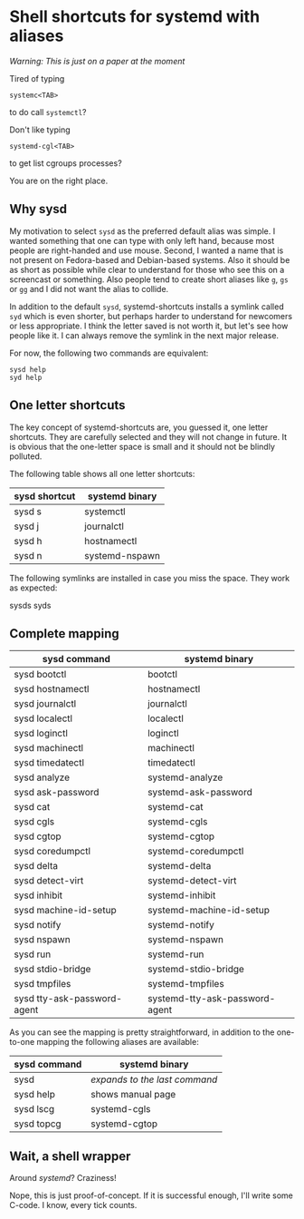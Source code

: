 Shell shortcuts for systemd with aliases
========================================

*Warning: This is just on a paper at the moment*

Tired of typing

    systemc<TAB>

to do call `systemctl`?

Don't like typing

    systemd-cgl<TAB>

to get list cgroups processes?

You are on the right place.

Why sysd
--------

My motivation to select `sysd` as the preferred default alias was simple. I
wanted something that one can type with only left hand, because most people are
right-handed and use mouse. Second, I wanted a name that is not present on
Fedora-based and Debian-based systems. Also it should be as short as possible
while clear to understand for those who see this on a screencast or something.
Also people tend to create short aliases like `g`, `gs` or `gg` and I did not
want the alias to collide.

In addition to the default `sysd`, systemd-shortcuts installs a symlink called
`syd` which is even shorter, but perhaps harder to understand for newcomers or
less appropriate. I think the letter saved is not worth it, but let's see how
people like it. I can always remove the symlink in the next major release.

For now, the following two commands are equivalent:

    sysd help
    syd help

One letter shortcuts
--------------------

The key concept of systemd-shortcuts are, you guessed it, one letter shortcuts.
They are carefully selected and they will not change in future. It is obvious
that the one-letter space is small and it should not be blindly polluted.

The following table shows all one letter shortcuts:

| sysd shortcut | systemd binary |
| ------------- | -------------- |
| sysd s | systemctl |
| sysd j | journalctl |
| sysd h | hostnamectl |
| sysd n | systemd-nspawn |

The following symlinks are installed in case you miss the space. They work as expected:

  sysds
  syds

Complete mapping
----------------

| sysd command | systemd binary |
| ------------ | -------------- |
| sysd bootctl | bootctl |
| sysd hostnamectl | hostnamectl |
| sysd journalctl | journalctl |
| sysd localectl | localectl |
| sysd loginctl | loginctl |
| sysd machinectl | machinectl |
| sysd timedatectl | timedatectl |
| sysd analyze | systemd-analyze |
| sysd ask-password | systemd-ask-password |
| sysd cat | systemd-cat |
| sysd cgls | systemd-cgls |
| sysd cgtop | systemd-cgtop |
| sysd coredumpctl | systemd-coredumpctl |
| sysd delta | systemd-delta |
| sysd detect-virt | systemd-detect-virt |
| sysd inhibit | systemd-inhibit |
| sysd machine-id-setup | systemd-machine-id-setup |
| sysd notify | systemd-notify |
| sysd nspawn | systemd-nspawn |
| sysd run | systemd-run |
| sysd stdio-bridge | systemd-stdio-bridge |
| sysd tmpfiles | systemd-tmpfiles |
| sysd tty-ask-password-agent | systemd-tty-ask-password-agent |

As you can see the mapping is pretty straightforward, in addition to the
one-to-one mapping the following aliases are available:

| sysd command | systemd binary |
| ------------ | -------------- |
| sysd | *expands to the last command* |
| sysd help | shows manual page |
| sysd lscg | systemd-cgls |
| sysd topcg | systemd-cgtop |

Wait, a shell wrapper
---------------------

Around *systemd*? Craziness!

Nope, this is just proof-of-concept. If it is successful enough, I'll write some C-code. I know, every tick counts.

